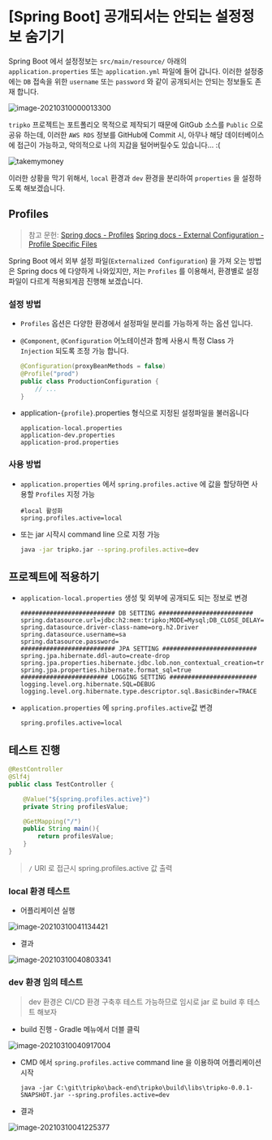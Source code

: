 # [Spring Boot] 공개되서는 안되는 설정정보 숨기기

Spring Boot 에서 설정정보는 `src/main/resource/` 아래의 `application.properties` 또는 `application.yml` 파일에 들어 갑니다.
이러한 설정중에는 `DB` 접속을 위한 `username` 또는 `password` 와 같이 공개되서는 안되는 정보들도 존재 합니다.

![image-20210310000013300](http://www.jimbae.com:59005/image/224)



`tripko` 프로젝트는 포트폴리오 목적으로 제작되기 때문에 GitGub 소스를 `Public` 으로 공유 하는데, 
이러한 `AWS RDS` 정보를 GitHub에 Commit 시, 아무나 해당 데이터베이스에 접근이 가능하고, 악의적으로 나의 지갑을 털어버릴수도 있습니다... :(

![takemymoney](http://www.jimbae.com:59005/image/225)

이러한 상황을 막기 위해서, `local` 환경과 `dev` 환경을 분리하여  `properties` 을 설정하도록 해보겠습니다.



## Profiles

> 참고 문헌: 
> [Spring docs -  Profiles](https://docs.spring.io/spring-boot/docs/current/reference/html/spring-boot-features.html#boot-features-profiles)
> [Spring docs - External Configuration - Profile Specific Files](https://docs.spring.io/spring-boot/docs/current/reference/html/spring-boot-features.html#boot-features-external-config-files-profile-specific)

Spring Boot 에서 외부 설정 파일(`Externalized Configuration`) 을 가져 오는 방법은 Spring docs 에 다양하게 나와있지만, 저는 `Profiles` 를 이용해서, 환경별로 설정파일이 다르게 적용되게끔 진행해 보겠습니다.



### 설정 방법

* `Profiles` 옵션은 다양한 환경에서 설정파일 분리를 가능하게 하는 옵션 입니다.

* `@Component`,  `@Configuration` 어노테이션과 함께 사용시 특정 Class 가 `Injection` 되도록 조정 가능 합니다.

  ```java
  @Configuration(proxyBeanMethods = false)
  @Profile("prod")
  public class ProductionConfiguration {
      // ...
  }
  ```

* application-`{profile}`.properties 형식으로 지정된 설정파일을 불러옵니다

  ```
  application-local.properties
  application-dev.properties
  application-prod.properties
  ```



### 사용 방법

* `application.properties` 에서 `spring.profiles.active` 에 값을 할당하면 사용할 `Profiles` 지정 가능

  ```properties
  #local 활성화
  spring.profiles.active=local
  ```

* 또는 jar 시작시 command line 으로 지정 가능

  ```bash
  java -jar tripko.jar --spring.profiles.active=dev
  ```





## 프로젝트에 적용하기

* `application-local.properties` 생성 및 외부에 공개되도 되는 정보로 변경

  ```properties
  ########################## DB SETTING ##########################
  spring.datasource.url=jdbc:h2:mem:tripko;MODE=Mysql;DB_CLOSE_DELAY=-1;DB_CLOSE_ON_EXIT=FALSE
  spring.datasource.driver-class-name=org.h2.Driver
  spring.datasource.username=sa
  spring.datasource.password=
  ########################## JPA SETTING ##########################
  spring.jpa.hibernate.ddl-auto=create-drop
  spring.jpa.properties.hibernate.jdbc.lob.non_contextual_creation=true
  spring.jpa.properties.hibernate.format_sql=true
  ######################## LOGGING SETTING ########################
  logging.level.org.hibernate.SQL=DEBUG
  logging.level.org.hibernate.type.descriptor.sql.BasicBinder=TRACE
  ```



* `application.properties` 에 `spring.profiles.active`값 변경

  ```properties
  spring.profiles.active=local
  ```

  

## 테스트 진행

```java
@RestController
@Slf4j
public class TestController {

    @Value("${spring.profiles.active}")
    private String profilesValue;

    @GetMapping("/")
    public String main(){
        return profilesValue;
    }
}
```

> `/` URI 로 접근시 spring.profiles.active 값 출력



### local 환경 테스트

* 어플리케이션 실행

![image-20210310041134421](http://www.jimbae.com:59005/image/228)



* 결과

![image-20210310040803341](http://www.jimbae.com:59005/image/226)



### dev 환경 임의 테스트

> dev 환경은 CI/CD 환경 구축후 테스트 가능하므로 임시로 jar 로 build 후 테스트 해보자

* build 진행 - Gradle 메뉴에서 더블 클릭

![image-20210310040917004](http://www.jimbae.com:59005/image/227)

* CMD 에서 `spring.profiles.active` command line 을 이용하여 어플리케이션 시작

  ```shell
  java -jar C:\git\tripko\back-end\tripko\build\libs\tripko-0.0.1-SNAPSHOT.jar --spring.profiles.active=dev
  ```

  

* 결과

![image-20210310041225377](http://www.jimbae.com:59005/image/229)